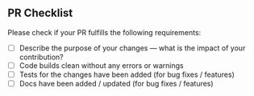 ## PR Checklist

Please check if your PR fulfills the following requirements:

- [ ] Describe the purpose of your changes — what is the impact of your contribution?
- [ ] Code builds clean without any errors or warnings
- [ ] Tests for the changes have been added (for bug fixes / features)
- [ ] Docs have been added / updated (for bug fixes / features)
